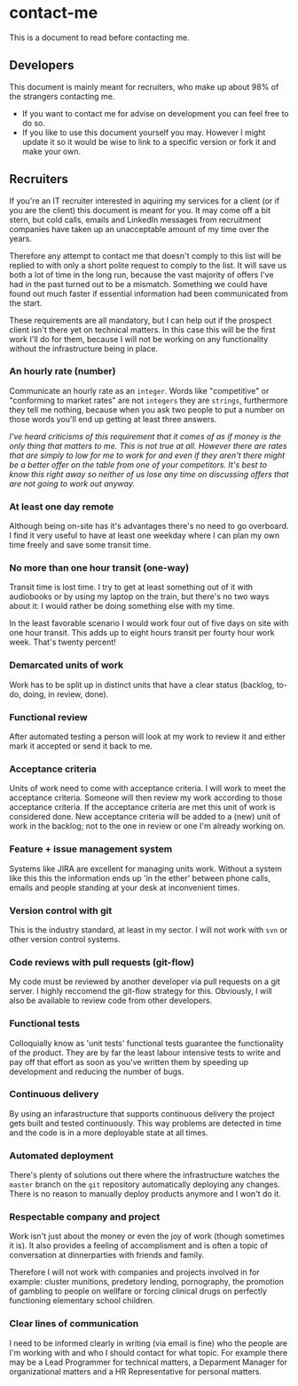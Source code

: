 # contact-me
This is a document to read before contacting me.

## Developers
This document is mainly meant for recruiters, who make up about 98% of the strangers contacting me. 
* If you want to contact me for advise on development you can feel free to do so. 
* If you like to use this document yourself you may. However I might update it so it would be wise to link to a specific version or fork it and make your own.

## Recruiters
If you're an IT recruiter interested in aquiring my services for a client (or if you are the client) this document is meant for you. It may come off a bit stern, but cold calls, emails and LinkedIn messages from recruitment companies have taken up an unacceptable amount of my time over the years. 

Therefore any attempt to contact me that doesn't comply to this list will be replied to with only a short polite request to comply to the list. It will save us both a lot of time in the long run, because the vast majority of offers I've had in the past turned out to be a mismatch. Something we could have found out much faster if essential information had been communicated from the start.

These requirements are all mandatory, but I can help out if the prospect client isn't there yet on technical matters. In this case this will be the first work I'll do for them, because I will not be working on any functionality without the infrastructure being in place.

### An hourly rate (number)
Communicate an hourly rate as an `integer`. Words like "competitive" or "conforming to market rates" are not `integers` they are `strings`, furthermore they tell me nothing, because when you ask two people to put a number on those words you'll end up getting at least three answers.

*I've heard criticisms of this requirement that it comes of as if money is the only thing that matters to me. This is not true at all. However there are rates that are simply to low for me to work for and even if they aren't there might be a better offer on the table from one of your competitors. It's best to know this right away so neither of us lose any time on discussing offers that are not going to work out anyway.*

### At least one day remote
Although being on-site has it's advantages there's no need to go overboard. I find it very useful to have at least one weekday where I can plan my own time freely and save some transit time.

### No more than one hour transit (one-way)
Transit time is lost time. I try to get at least something out of it with audiobooks or by using my laptop on the train, but there's no two ways about it: I would rather be doing something else with my time. 

In the least favorable scenario I would work four out of five days on site with one hour transit. This adds up to eight hours transit per fourty hour work week. That's twenty percent! 

### Demarcated units of work
Work has to be split up in distinct units that have a clear status (backlog, to-do, doing, in review, done).

### Functional review
After automated testing a person will look at my work to review it and either mark it accepted or send it back to me.

### Acceptance criteria
Units of work need to come with acceptance criteria. I will work to meet the acceptance criteria. Someone will then review my work according to those acceptance criteria. If the acceptance criteria are met this unit of work is considered done. New acceptance criteria will be added to a (new) unit of work in the backlog; not to the one in review or one I'm already working on.

### Feature + issue management system
Systems like JIRA are excellent for managing units work. Without a system like this this the information ends up 'in the ether' between phone calls, emails and people standing at your desk at inconvenient times.

### Version control with git
This is the industry standard, at least in my sector. I will not work with `svn` or other version control systems.

### Code reviews with pull requests (git-flow)
My code must be reviewed by another developer via pull requests on a git server. I highly reccomend the git-flow strategy for this. Obviously, I will also be available to review code from other developers.

### Functional tests
Colloquially know as 'unit tests' functional tests guarantee the functionality of the product. They are by far the least labour intensive tests to write and pay off that effort as soon as you've written them by speeding up development and reducing the number of bugs.

### Continuous delivery
By using an infarastructure that supports continuous delivery the project gets built and tested continuously. This way problems are detected in time and the code is in a more deployable state at all times.

### Automated deployment
There's plenty of solutions out there where the infrastructure watches the `master` branch on the `git` repository automatically deploying any changes. There is no reason to manually deploy products anymore and I won't do it.

### Respectable company and project
Work isn't just about the money or even the joy of work (though sometimes it is). It also provides a feeling of accomplisment and is often a topic of conversation at dinnerparties with friends and family.

Therefore I will not work with companies and projects involved in for example: cluster munitions, predetory lending, pornography, the promotion of gambling to people on wellfare or forcing clinical drugs on perfectly functioning elementary school children.

### Clear lines of communication
I need to be informed clearly in writing (via email is fine) who the people are I'm working with and who I should contact for what topic. For example there may be a Lead Programmer for technical matters, a Deparment Manager for organizational matters and a HR Representative for personal matters.
